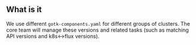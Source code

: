 ## What is it

We use different `gotk-components.yaml` for different groups of clusters.
The core team will manage these versions and related tasks (such as matching API versions and k8s<->flux versions).
